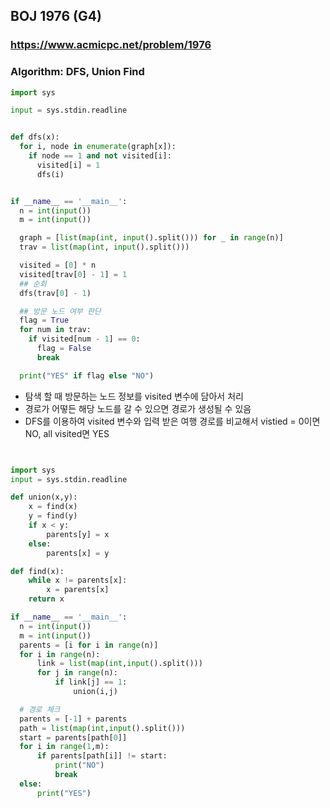 ## BOJ 1976 (G4)

### https://www.acmicpc.net/problem/1976

### Algorithm: DFS, Union Find

```python
import sys

input = sys.stdin.readline


def dfs(x):
  for i, node in enumerate(graph[x]):
    if node == 1 and not visited[i]:
      visited[i] = 1
      dfs(i)


if __name__ == '__main__':
  n = int(input())
  m = int(input())

  graph = [list(map(int, input().split())) for _ in range(n)]
  trav = list(map(int, input().split()))

  visited = [0] * n
  visited[trav[0] - 1] = 1
  ## 순회
  dfs(trav[0] - 1)

  ## 방문 노드 여부 판단
  flag = True
  for num in trav:
    if visited[num - 1] == 0:
      flag = False
      break

  print("YES" if flag else "NO")
```

- 탐색 할 때 방문하는 노드 정보를 visited 변수에 담아서 처리
- 경로가 어떻든 해당 노드를 갈 수 있으면 경로가 생성될 수 있음
- DFS를 이용하여 visited 변수와 입력 받은 여행 경로를 비교해서 vistied = 0이면 NO, all visited면 YES

```python


import sys
input = sys.stdin.readline

def union(x,y):
    x = find(x)
    y = find(y)
    if x < y:
        parents[y] = x
    else:
        parents[x] = y

def find(x):
    while x != parents[x]:
        x = parents[x]
    return x

if __name__ == '__main__':
  n = int(input())
  m = int(input())
  parents = [i for i in range(n)]
  for i in range(n):
      link = list(map(int,input().split()))
      for j in range(n):
          if link[j] == 1:
              union(i,j)

  # 경로 체크
  parents = [-1] + parents
  path = list(map(int,input().split()))
  start = parents[path[0]]
  for i in range(1,m):
      if parents[path[i]] != start:
          print("NO")
          break
  else:
      print("YES")

```
